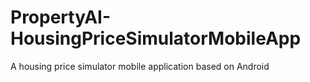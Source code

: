 # PropertyAI-HousingPriceSimulatorMobileApp
A housing price simulator mobile application based on Android
